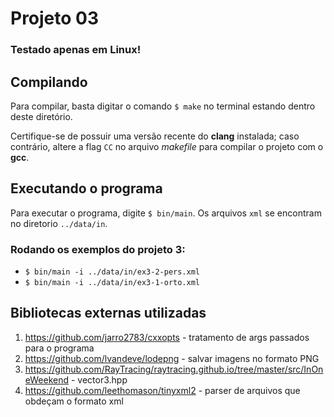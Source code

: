 # Projeto 03

### __Testado apenas em Linux!__

## Compilando
Para compilar, basta digitar o comando `$ make` no terminal estando dentro deste diretório.

Certifique-se de possuir uma versão recente do __clang__ instalada; caso contrário, altere a flag `CC` no arquivo _makefile_ para compilar o projeto com o __gcc__. 

## Executando o programa

Para executar o programa, digite `$ bin/main`. Os arquivos `xml` se encontram no diretorio `../data/in`.

### Rodando os exemplos do projeto 3:

- `$ bin/main -i ../data/in/ex3-2-pers.xml` 
- `$ bin/main -i ../data/in/ex3-1-orto.xml`

## Bibliotecas externas utilizadas
1. https://github.com/jarro2783/cxxopts - tratamento de args passados para o programa
2. https://github.com/lvandeve/lodepng - salvar imagens no formato PNG
3. https://github.com/RayTracing/raytracing.github.io/tree/master/src/InOneWeekend - vector3.hpp
4. https://github.com/leethomason/tinyxml2 - parser de arquivos que obdeçam o formato xml
